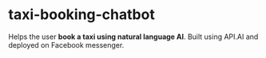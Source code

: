 # taxi-booking-chatbot
Helps the user **book a taxi using natural language AI**. Built using API.AI and deployed on Facebook messenger.
